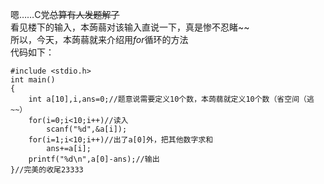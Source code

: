 嗯……C党~~总算有人发题解了~~  
看见楼下的输入，本蒟蒻对该输入直说一下，真是惨不忍睹~~  
所以，今天，本蒟蒻就来介绍用$for$循环的方法  
代码如下：  
```
#include <stdio.h>
int main()
{
	int a[10],i,ans=0;//题意说需要定义10个数，本蒟蒻就定义10个数（省空间（逃~~）
	for(i=0;i<10;i++)//读入
		scanf("%d",&a[i]);
	for(i=1;i<10;i++)//出了a[0]外，把其他数字求和
		ans+=a[i];
	printf("%d\n",a[0]-ans);//输出
}//完美的收尾23333
```